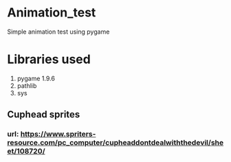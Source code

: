 # Animation_test
Simple animation test using pygame

# Libraries used
1. pygame 1.9.6
2. pathlib
3. sys

## Cuphead sprites
### url: https://www.spriters-resource.com/pc_computer/cupheaddontdealwiththedevil/sheet/108720/
